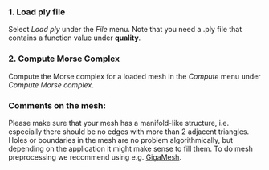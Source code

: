 ### **1. Load ply file**

Select *Load ply* under the *File* menu. Note that you need a .ply file that contains 
a function value under **quality**. 

### **2. Compute Morse Complex**

Compute the Morse complex for a loaded mesh in the *Compute* menu under 
*Compute Morse complex*.

### **Comments on the mesh:**

Please make sure that your mesh has a manifold-like structure, i.e. especially there 
should be no edges with more than 2 adjacent triangles. Holes or boundaries in the
mesh are no problem algorithmically, but depending on the application it might make 
sense to fill them.
To do mesh preprocessing we recommend using e.g. [GigaMesh](https://gigamesh.eu/).